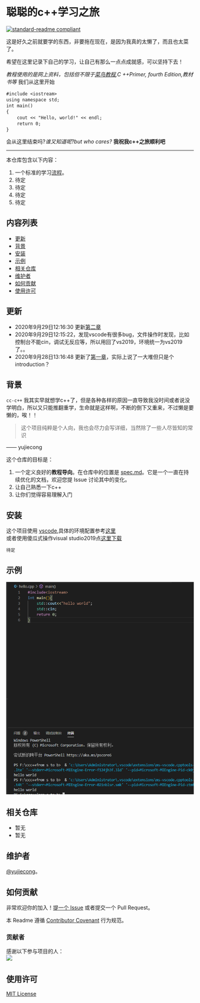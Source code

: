 # 聪聪的c++学习之旅

[![standard-readme compliant](https://img.shields.io/badge/readme%20style-standard-brightgreen.svg?style=flat-square)](https://github.com/yujiecong/cc-c51-learning)

这是好久之前就要学的东西，非要拖在现在，是因为我真的太懒了，而且也太菜了。

希望在这里记录下自己的学习，让自己有那么一点点成就感，可以坚持下去！  


_教程使用的是网上资料，包括但不限于[菜鸟教程](https://www.runoob.com/cplusplus/cpp-tutorial.html),C ++Primer, fourth Edition,教材书等_
我们从这里开始
```
#include <iostream>
using namespace std;
int main()
{
    cout << "Hello, world!" << endl;
    return 0;
}
```
会从这里结束吗?_谁又知道呢?but who cares?_
__我祝我c++之旅顺利吧__
***
本仓库包含以下内容：

1. 一个标准的学习[流程](spec.md)。
2. 待定
3. 待定
4. 待定
5. 待定

## 内容列表
- [更新](#更新)
- [背景](#背景)
- [安装](#安装)
- [示例](#示例)
- [相关仓库](#相关仓库)
- [维护者](#维护者)
- [如何贡献](#如何贡献)
- [使用许可](#使用许可)
## 更新
- 2020年9月29日12:16:30 更新[第二章](https://github.com/yujiecong/yjc-cpp-from-s-to-b/tree/master/contents/%E7%AC%AC%E4%BA%8C%E7%AB%A0%20C%2B%2B%E5%9F%BA%E7%A1%80)
- 2020年9月29日12:15:22，发现vscode有很多bug，文件操作时发现，比如控制台不能cin，调试无反应等，所以用回了vs2019，环境统一为vs2019了。。
- 2020年9月28日13:16:48 更新了[第一章](https://github.com/yujiecong/yjc-cpp-from-s-to-b/tree/master/contents/%E7%AC%AC%E4%B8%80%E7%AB%A0%20C%2B%2B%E4%B8%8E%E9%9D%A2%E5%90%91%E5%AF%B9%E8%B1%A1%E7%A8%8B%E5%BA%8F%E8%AE%BE%E8%AE%A1%E6%A6%82%E8%BF%B0)，实际上说了一大堆但只是个introduction？

## 背景

`cc-c++` 我其实早就想学c++了，但是各种各样的原因一直导致我没时间或者说没学明白，所以又只能推翻重学，生命就是这样啊，不断的倒下又重来，不过懒是要懒的，唉！！

> 这个项目纯粹是个人向，我也会尽力会写详细，当然除了一些人尽皆知的常识  

—— yujiecong

这个仓库的目标是：

1. 一个定义良好的**教程导向**。在仓库中的位置是 [spec.md](spec.md)。它是一个一直在持续优化的文档，欢迎您提 Issue 讨论其中的变化。
2. 让自己熟悉一下c++
3. 让你们觉得容易理解入门

## 安装

这个项目使用 [vscode](https://code.visualstudio.com/),具体的环境配置参考[这里](https://www.php.cn/tool/vscode/441244.html)  
或者使用傻瓜式操作visual studio2019点[这里下载](https://visualstudio.microsoft.com/zh-hans/downloads/)

```sh
待定
```


## 示例
![img](img/1.png)

## 相关仓库

- 暂无
- 暂无

## 维护者

[@yujiecong](https://github.com/yujiecong)。

## 如何贡献

非常欢迎你的加入！[提一个 Issue](https://github.com/yujiecong/cc-c51-learning/issues/new) 或者提交一个 Pull Request。


本 Readme 遵循 [Contributor Covenant](http://contributor-covenant.org/version/1/3/0/) 行为规范。

### 贡献者

感谢以下参与项目的人：  
<a href="graphs/contributors"><img src="https://avatars2.githubusercontent.com/u/44287052?s=60&amp;v=4" /></a>


## 使用许可
[MIT License](https://github.com/yujiecong/yjc-c--from-s-to-b/blob/master/LICENSE)
